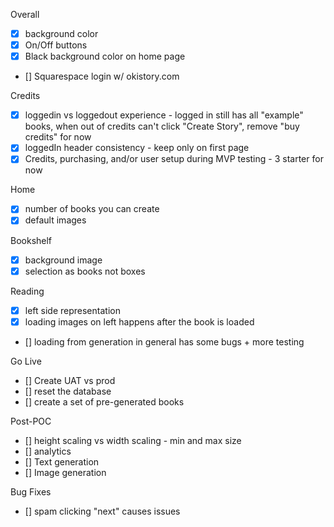 
Overall
- [x] background color
- [x] On/Off buttons
- [x] Black background color on home page
- [] Squarespace login w/ okistory.com

Credits
- [x] loggedin vs loggedout experience - logged in still has all "example" books, when out of credits can't click "Create Story", remove "buy credits" for now
- [x] loggedIn header consistency - keep only on first page
- [x] Credits, purchasing, and/or user setup during MVP testing - 3 starter for now

Home
- [x] number of books you can create
- [x] default images

Bookshelf
- [x] background image
- [x] selection as books not boxes

Reading
- [x] left side representation
- [x] loading images on left happens after the book is loaded
- [] loading from generation in general has some bugs + more testing

Go Live
- [] Create UAT vs prod
- [] reset the database
- [] create a set of pre-generated books


Post-POC
- [] height scaling vs width scaling - min and max size
- [] analytics
- [] Text generation
- [] Image generation


Bug Fixes
- [] spam clicking "next" causes issues